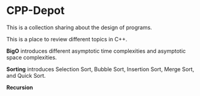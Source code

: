 # CPP-Depot

This is a collection sharing about the design of programs.

This is a place to review different topics in C++. 


**BigO** introduces different asymptotic time complexities and asymptotic space complexities.

**Sorting** introduces Selection Sort, Bubble Sort, Insertion Sort, Merge Sort, and Quick Sort.

**Recursion** 
